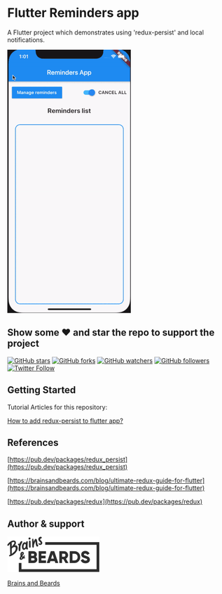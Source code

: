 # Flutter Reminders app

A Flutter project which demonstrates using 'redux-persist' and local notifications.

![](1.gif)

## Show some ❤️ and star the repo to support the project

[![GitHub stars](https://img.shields.io/github/stars/brains-and-beards/flutter-reminders-app.svg?style=social&label=Star)](https://github.com/brains-and-beards/flutter-reminders-app) [![GitHub forks](https://img.shields.io/github/forks/brains-and-beards/flutter-reminders-app.svg?style=social&label=Fork)](https://github.com/brains-and-beards/flutter-reminders-app/fork) [![GitHub watchers](https://img.shields.io/github/watchers/brains-and-beards/flutter-reminders-app.svg?style=social&label=Watch)](https://github.com/brains-and-beards/flutter-reminders-app) [![GitHub followers](https://img.shields.io/github/followers/brains-and-beards.svg?style=social&label=Follow)](https://github.com/brains-and-beards/flutter-reminders-app)  
[![Twitter Follow](https://img.shields.io/twitter/follow/brainsandbeards.svg?style=social)](https://twitter.com/brainsandbeards)

## Getting Started

Tutorial Articles for this repository:

[How to add redux-persist to flutter app?](https://brainsandbeards.com/blog/how-to-add-redux-persist-to-flutter-app)


## References

[https://pub.dev/packages/redux_persist](https://pub.dev/packages/redux_persist)

[https://brainsandbeards.com/blog/ultimate-redux-guide-for-flutter](https://brainsandbeards.com/blog/ultimate-redux-guide-for-flutter)

[https://pub.dev/packages/redux](https://pub.dev/packages/redux)


## Author & support

<img src="./logo.svg">

[Brains and Beards](https://brainsandbeards.com/)